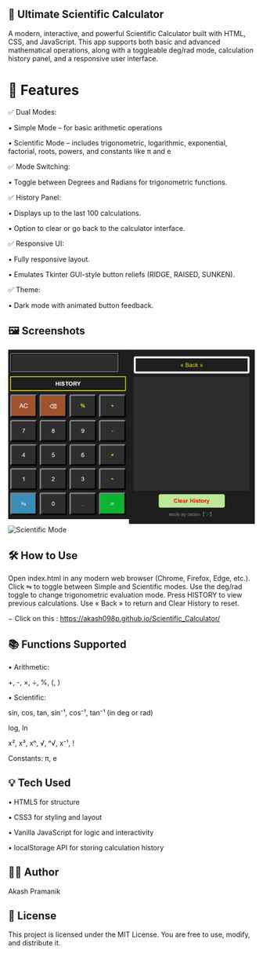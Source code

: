 ## 🔢 Ultimate Scientific Calculator
A modern, interactive, and powerful Scientific Calculator built with HTML, CSS, and JavaScript. This app supports both basic and advanced mathematical operations, along with a toggleable deg/rad mode, calculation history panel, and a responsive user interface.

# 🚀 Features
 ✅ Dual Modes:
 
   • Simple Mode – for basic arithmetic operations
   
   • Scientific Mode – includes trigonometric, logarithmic, exponential, factorial, roots, powers, and constants like π and e

 ✅ Mode Switching:
     
   • Toggle between Degrees and Radians for trigonometric functions.

 ✅ History Panel:
 
   • Displays up to the last 100 calculations.
      
   • Option to clear or go back to the calculator interface.

 ✅ Responsive UI:
 
   • Fully responsive layout.
   
   • Emulates Tkinter GUI-style button reliefs (RIDGE, RAISED, SUNKEN).

 ✅ Theme:
 
   • Dark mode with animated button feedback.

## 🖼️ Screenshots
![Simple Mode ](simple_mode_cal.png)
![Scientific Mode ](combined-image (14))

## 🛠️ How to Use
  Open index.html in any modern web browser (Chrome, Firefox, Edge, etc.).
  Click ⇋ to toggle between Simple and Scientific modes.
  Use the deg/rad toggle to change trigonometric evaluation mode.
  Press HISTORY to view previous calculations.
  Use « Back » to return and Clear History to reset.

   − Click on this : https://akash098p.github.io/Scientific_Calculator/

## 📚 Functions Supported

   • Arithmetic: 
   
   +, -, ×, ÷, %, (, )

   • Scientific:
   
   sin, cos, tan, sin⁻¹, cos⁻¹, tan⁻¹ (in deg or rad)
      
   log, ln
      
   x², x³, xⁿ, √, ⁿ√, x⁻¹, !
      
   Constants: π, e

## 💡 Tech Used

   • HTML5 for structure

   • CSS3 for styling and layout

   • Vanilla JavaScript for logic and interactivity

   • localStorage API for storing calculation history

## 👨‍💻 Author
Akash Pramanik

## 📜 License
This project is licensed under the MIT License. You are free to use, modify, and distribute it.


